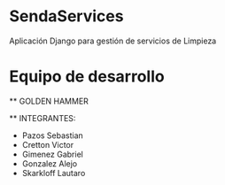 # SendaServices

Aplicación Django para gestión de servicios de Limpieza 

# Equipo de desarrollo 

** GOLDEN HAMMER

** INTEGRANTES: 
- Pazos Sebastian 
- Cretton Victor 
- Gimenez Gabriel 
- Gonzalez Alejo 
- Skarkloff Lautaro 




